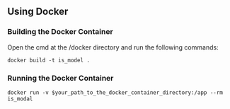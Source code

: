 ## Using Docker

### Building the Docker Container

Open the cmd at the /docker directory and run the following commands:
```
docker build -t is_model .
```

### Running the Docker Container

```
docker run -v $your_path_to_the_docker_container_directory:/app --rm is_modal
```